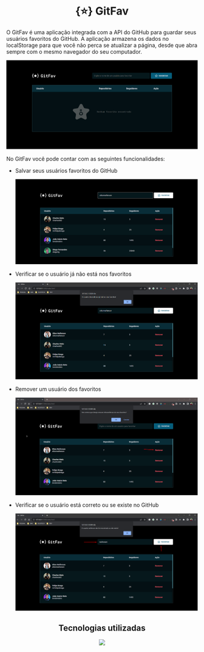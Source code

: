 <h1 align="center">{⭐} GitFav</h1>

<p>O GitFav é uma aplicação integrada com a API do GitHub para guardar seus usuários favoritos do GitHub. A aplicação armazena os dados no localStorage para que você não perca se atualizar a página, desde que abra sempre com o mesmo navegador do seu computador.</p>

![Imagem do projeto](./see-project/img01.png)

<p>No GitFav você pode contar com as seguintes funcionalidades:</p>

<ul>
    <li>Salvar seus usuários favoritos do GitHub</li>

![Imagem do projeto](./see-project/img02.png)

  <li>Verificar se o usuário já não está nos favoritos</li>

![Imagem do projeto](./see-project/img03.png)

  <li>Remover um usuário dos favoritos</li>

![Imagem do projeto](./see-project/img04.png)

  <li>Verificar se o usuário está correto ou se existe no GitHub</li>

![Imagem do projeto](./see-project/img05.png)

</ul>

<h2 align="center">Tecnologias utilizadas</h2>

<p align="center">
  <a href="https://skillicons.dev">
    <img src="https://skillicons.dev/icons?i=html,css,js" />
  </a>
</p>